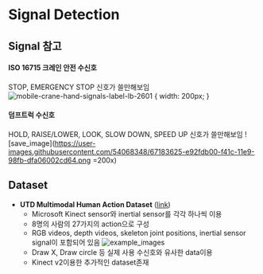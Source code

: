 # Signal Detection

## Signal 참고

#### ISO 16715 크레인 안전 수신호
STOP, EMERGENCY STOP 신호가 쓸만해보임
![mobile-crane-hand-signals-label-lb-2601](https://user-images.githubusercontent.com/54068348/67183194-dcf74e00-f41b-11e9-9a53-47ed2c752b0e.png) { width: 200px; }


#### 덤프트럭 수신호
HOLD, RAISE/LOWER, LOOK, SLOW DOWN, SPEED UP 신호가 쓸만해보임
![save_image](https://user-images.githubusercontent.com/54068348/67183625-e92fdb00-f41c-11e9-98fb-dfa06002cd64.png =200x)

## Dataset
* **UTD Multimodal Human Action Dataset** ([link](https://personal.utdallas.edu/~kehtar/UTD-MHAD.html))
  - Microsoft Kinect sensor와 inertial sensor를 각각 하나씩 이용
  - 8명의 사람의 27가지의 action으로 구성
  - RGB videos, depth videos, skeleton joint positions, inertial sensor signal이 포함되어 있음
  ![example_images](https://user-images.githubusercontent.com/52961246/67183193-dcf74e00-f41b-11e9-924e-9c66ff348eb9.png)
  - Draw X, Draw circle 등 실제 사용 수신호와 유사한 data이용 
  - Kinect v2이용한 추가적인 dataset존재

